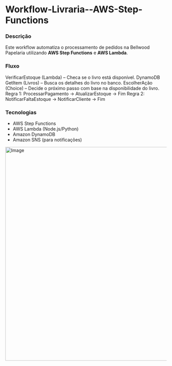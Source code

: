 # Workflow-Livraria--AWS-Step-Functions

### Descrição
Este workflow automatiza o processamento de pedidos na Bellwood Papelaria utilizando **AWS Step Functions** e **AWS Lambda**.

### Fluxo
VerificarEstoque (Lambda) – Checa se o livro está disponível. 
DynamoDB GetItem (Livros) – Busca os detalhes do livro no banco. 
EscolherAção (Choice) – Decide o próximo passo com base na disponibilidade do livro. 
Regra 1: ProcessarPagamento → AtualizarEstoque → Fim 
Regra 2: NotificarFaltaEstoque → NotificarCliente → Fim 

### Tecnologias
- AWS Step Functions  
- AWS Lambda (Node.js/Python)  
- Amazon DynamoDB  
- Amazon SNS (para notificações)

<img width="544" height="668" alt="Image" src="https://github.com/user-attachments/assets/6c7165fc-fb6e-4c91-a445-e9d8e02974b3" />

